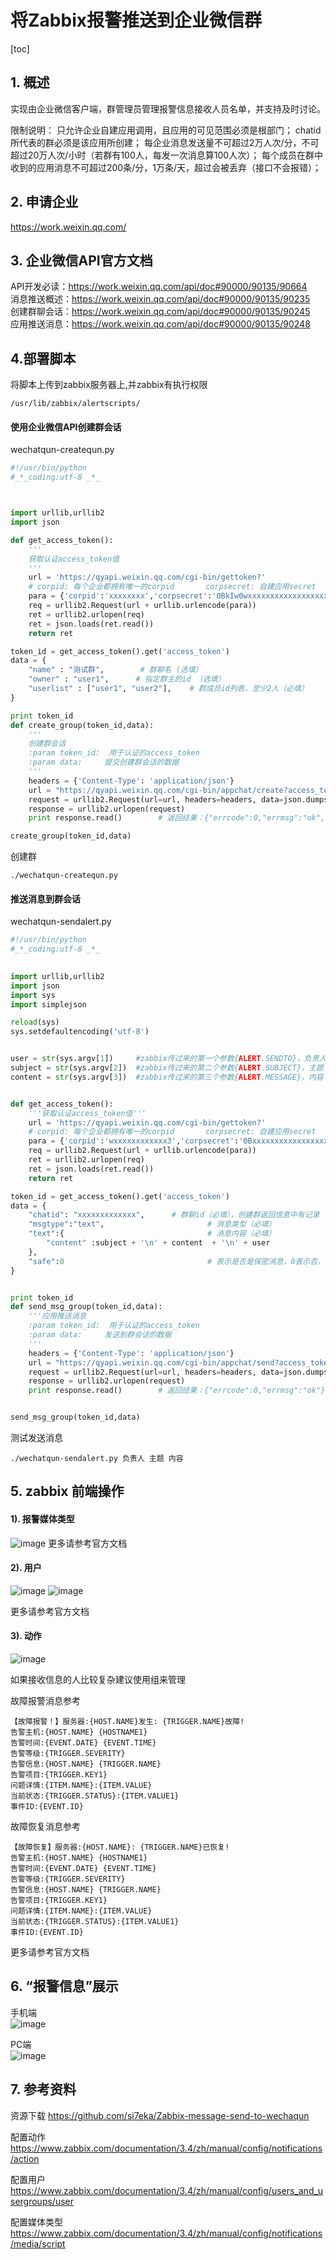 # 将Zabbix报警推送到企业微信群
[toc]



## 1. 概述
实现由企业微信客户端，群管理员管理报警信息接收人员名单，并支持及时讨论。

限制说明：
只允许企业自建应用调用，且应用的可见范围必须是根部门；
chatid所代表的群必须是该应用所创建；
每企业消息发送量不可超过2万人次/分，不可超过20万人次/小时（若群有100人，每发一次消息算100人次）；
每个成员在群中收到的应用消息不可超过200条/分，1万条/天，超过会被丢弃（接口不会报错）；


## 2. 申请企业
https://work.weixin.qq.com/

## 3. 企业微信API官方文档
API开发必读：https://work.weixin.qq.com/api/doc#90000/90135/90664  
消息推送概述：https://work.weixin.qq.com/api/doc#90000/90135/90235  
创建群聊会话：https://work.weixin.qq.com/api/doc#90000/90135/90245  
应用推送消息：https://work.weixin.qq.com/api/doc#90000/90135/90248  

## 4.部署脚本
将脚本上传到zabbix服务器上,并zabbix有执行权限   
```
/usr/lib/zabbix/alertscripts/    
```

#### 使用企业微信API创建群会话 
wechatqun-createqun.py
```python
#!/usr/bin/python
#_*_coding:utf-8 _*_



import urllib,urllib2
import json

def get_access_token():
    '''
    获取认证access_token值
    '''
    url = 'https://qyapi.weixin.qq.com/cgi-bin/gettoken?'
    # corpid: 每个企业都拥有唯一的corpid       corpsecret: 自建应用secret
    para = {'corpid':'xxxxxxxx','corpsecret':'0BkIw0wxxxxxxxxxxxxxxxxxxxxxxxxxxxt8'}
    req = urllib2.Request(url + urllib.urlencode(para))
    ret = urllib2.urlopen(req)
    ret = json.loads(ret.read())
    return ret

token_id = get_access_token().get('access_token')
data = {
    "name" : "测试群",        # 群聊名 (选填）
    "owner" : "user1",      # 指定群主的id （选填）
    "userlist" : ["user1", "user2"],    # 群成员id列表，至少2人（必填）
}

print token_id
def create_group(token_id,data):
    '''
    创建群会话
    :param token_id:  用于认证的access_token
    :param data:     提交创建群会话的数据
    '''
    headers = {'Content-Type': 'application/json'}
    url = "https://qyapi.weixin.qq.com/cgi-bin/appchat/create?access_token=%s"%(token_id)
    request = urllib2.Request(url=url, headers=headers, data=json.dumps(data))
    response = urllib2.urlopen(request)
    print response.read()        # 返回结果：{"errcode":0,"errmsg":"ok","chatid":"xxxxxxxxxxxx"}，chatid需要保留

create_group(token_id,data)
```
创建群
```
./wechatqun-createqun.py
```
  

#### 推送消息到群会话
wechatqun-sendalert.py
```python
#!/usr/bin/python
#_*_coding:utf-8 _*_

 
import urllib,urllib2
import json
import sys
import simplejson

reload(sys)
sys.setdefaultencoding('utf-8')


user = str(sys.argv[1])     #zabbix传过来的第一个参数{ALERT.SENDTO}，负责人
subject = str(sys.argv[2])  #zabbix传过来的第二个参数{ALERT.SUBJECT}，主题
content = str(sys.argv[3])  #zabbix传过来的第三个参数{ALERT.MESSAGE}，内容


def get_access_token():
    '''获取认证access_token值'''
    url = 'https://qyapi.weixin.qq.com/cgi-bin/gettoken?'
    # corpid: 每个企业都拥有唯一的corpid       corpsecret: 自建应用secret
    para = {'corpid':'wxxxxxxxxxxxx3','corpsecret':'0Bxxxxxxxxxxxxxxxxxxt8'}
    req = urllib2.Request(url + urllib.urlencode(para))
    ret = urllib2.urlopen(req)
    ret = json.loads(ret.read())
    return ret

token_id = get_access_token().get('access_token')
data = {
    "chatid": "xxxxxxxxxxxxx",      # 群聊id（必填），创建群返回信息中有记录
    "msgtype":"text",                       # 消息类型（必填）
    "text":{                                # 消息内容（必填）
        "content" :subject + '\n' + content  + '\n' + user
    },
    "safe":0                                # 表示是否是保密消息，0表示否，1表示是，默认0（选填）
}


print token_id
def send_msg_group(token_id,data):
    '''应用推送消息
    :param token_id:  用于认证的access_token
    :param data:     发送到群会话的数据
    '''
    headers = {'Content-Type': 'application/json'}
    url = "https://qyapi.weixin.qq.com/cgi-bin/appchat/send?access_token=%s"%(token_id)
    request = urllib2.Request(url=url, headers=headers, data=json.dumps(data))
    response = urllib2.urlopen(request)
    print response.read()        # 返回结果：{"errcode":0,"errmsg":"ok"}


send_msg_group(token_id,data)

```  
测试发送消息
```
./wechatqun-sendalert.py 负责人 主题 内容   
```

## 5. zabbix 前端操作
#### 1). 报警媒体类型
![image](https://res.cloudinary.com/liz/image/upload/v1543481726/Zabbix-message-send-to-wechaqun/10.jpg)
更多请参考官方文档

#### 2). 用户
![image](https://res.cloudinary.com/liz/image/upload/v1543481726/Zabbix-message-send-to-wechaqun/20.jpg)
![image](https://res.cloudinary.com/liz/image/upload/v1543481726/Zabbix-message-send-to-wechaqun/30.jpg)


更多请参考官方文档
#### 3). 动作
![image](https://res.cloudinary.com/liz/image/upload/v1543481726/Zabbix-message-send-to-wechaqun/40.png)

如果接收信息的人比较复杂建议使用组来管理

故障报警消息参考
```
【故障报警！】服务器:{HOST.NAME}发生: {TRIGGER.NAME}故障!
告警主机:{HOST.NAME} {HOSTNAME1}
告警时间:{EVENT.DATE} {EVENT.TIME}
告警等级:{TRIGGER.SEVERITY}
告警信息:{HOST.NAME} {TRIGGER.NAME}
告警项目:{TRIGGER.KEY1}
问题详情:{ITEM.NAME}:{ITEM.VALUE}
当前状态:{TRIGGER.STATUS}:{ITEM.VALUE1}
事件ID:{EVENT.ID}
```
故障恢复消息参考
```
【故障恢复】服务器:{HOST.NAME}: {TRIGGER.NAME}已恢复!
告警主机:{HOST.NAME} {HOSTNAME1}
告警时间:{EVENT.DATE} {EVENT.TIME}
告警等级:{TRIGGER.SEVERITY}
告警信息:{HOST.NAME} {TRIGGER.NAME}
告警项目:{TRIGGER.KEY1}
问题详情:{ITEM.NAME}:{ITEM.VALUE}
当前状态:{TRIGGER.STATUS}:{ITEM.VALUE1}
事件ID:{EVENT.ID}
```

更多请参考官方文档

## 6. “报警信息”展示
手机端  
![image](https://res.cloudinary.com/liz/image/upload/v1543481727/Zabbix-message-send-to-wechaqun/50.jpg)

PC端   
![image](https://res.cloudinary.com/liz/image/upload/v1543482654/Zabbix-message-send-to-wechaqun/51.jpg)


## 7. 参考资料
资源下载
https://github.com/si7eka/Zabbix-message-send-to-wechaqun

配置动作
https://www.zabbix.com/documentation/3.4/zh/manual/config/notifications/action

配置用户
https://www.zabbix.com/documentation/3.4/zh/manual/config/users_and_usergroups/user

配置媒体类型
https://www.zabbix.com/documentation/3.4/zh/manual/config/notifications/media/script
